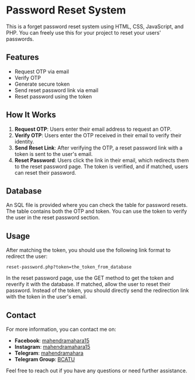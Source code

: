 # Password Reset System

This is a forget password reset system using HTML, CSS, JavaScript, and PHP. You can freely use this for your project to reset your users' passwords.

## Features

- Request OTP via email
- Verify OTP
- Generate secure token
- Send reset password link via email
- Reset password using the token

## How It Works

1. **Request OTP**: Users enter their email address to request an OTP.
2. **Verify OTP**: Users enter the OTP received in their email to verify their identity.
3. **Send Reset Link**: After verifying the OTP, a reset password link with a token is sent to the user's email.
4. **Reset Password**: Users click the link in their email, which redirects them to the reset password page. The token is verified, and if matched, users can reset their password.

## Database

An SQL file is provided where you can check the table for password resets. The table contains both the OTP and token. You can use the token to verify the user in the reset password section.

## Usage

After matching the token, you should use the following link format to redirect the user:

```
reset-password.php?token=the_token_from_database
```

In the reset password page, use the GET method to get the token and reverify it with the database. If matched, allow the user to reset their password. Instead of the token, you should directly send the redirection link with the token in the user's email.

## Contact

For more information, you can contact me on:

- **Facebook**: [mahendramahara15](https://www.facebook.com/mahendramahara15)
- **Instagram**: [mahendramahara15](https://www.instagram.com/mahendramahara15)
- **Telegram**: [mahendramahara](https://t.me/mahendramahara)
- **Telegram Group**: [BCATU](https://t.me/BCATU)

Feel free to reach out if you have any questions or need further assistance.